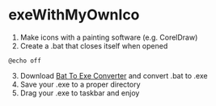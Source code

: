 # exeWithMyOwnIco

1. Make icons with a painting software (e.g. CorelDraw)
2. Create a .bat that closes itself when opened
```
@echo off
```
3. Download [Bat To Exe Converter](https://www.azofreeware.com/2009/07/bat-to-exe-converter-1500.html) and convert .bat to .exe
4. Save your .exe to a proper directory
5. Drag your .exe to taskbar and enjoy